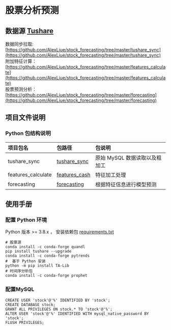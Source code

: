 # 股票分析预测

## 数据源 [Tushare](https://tushare.pro)


数据同步拉取: [https://github.com/AlexLiue/stock_forecasting/tree/master/tushare_sync](https://github.com/AlexLiue/stock_forecasting/tree/master/tushare_sync)   
附加特征计算：[https://github.com/AlexLiue/stock_forecasting/tree/master/features_calculate](https://github.com/AlexLiue/stock_forecasting/tree/master/features_calculate)   
股票预测分析：[https://github.com/AlexLiue/stock_forecasting/tree/master/forecasting](https://github.com/AlexLiue/stock_forecasting/tree/master/forecasting)    

## 项目文件说明
### Python 包结构说明

| 项目包名          | 包路径                            | 包说明                |  
|:--------------|:-------------------------------|:-------------------|  
| tushare_sync  | [tushare_sync](tushare_sync)   | 原始 MySQL 数据读取以及粗加工 |  
| features_calculate | [features_cash](features_calculate) | 特征加工处理             |  
| forecasting   | [forecasting](forecasting)     | 根据特征信息进行模型预测       |  


## 使用手册

### 配置 Python 环境
Python 版本 >= 3.8.x ， 安装依赖包 [requirements.txt](requirements.txt)
```shell
# 股票源
conda install -c conda-forge quandl
pip install tushare --upgrade
conda install -c conda-forge pytrends
#  基于 Python 安装
python -m pip install TA-Lib
# 时间序分析包 
conda install -c conda-forge prophet

```

### 配置MySQL 
```shell
CREATE USER 'stock'@'%' IDENTIFIED BY 'stock';
CREATE DATABASE stock;
GRANT ALL PRIVILEGES ON stock.* TO 'stock'@'%';
ALTER USER 'stock'@'%' IDENTIFIED WITH mysql_native_password BY 'stock';
FLUSH PRIVILEGES;
```






